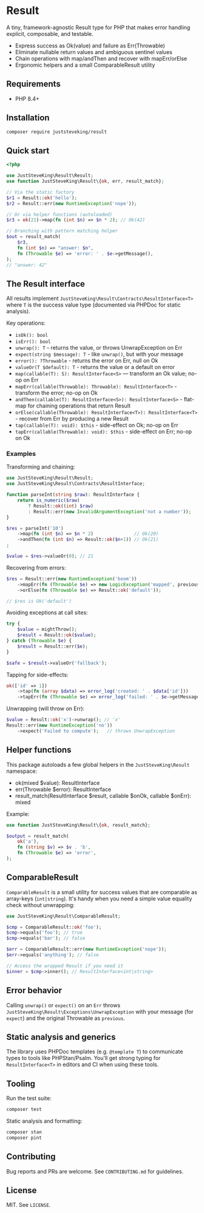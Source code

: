 # Result

A tiny, framework-agnostic Result type for PHP that makes error handling explicit, composable, and testable.

- Express success as Ok(value) and failure as Err(Throwable)
- Eliminate nullable return values and ambiguous sentinel values
- Chain operations with map/andThen and recover with mapErr/orElse
- Ergonomic helpers and a small ComparableResult utility


## Requirements

- PHP 8.4+


## Installation

```bash
composer require juststeveking/result
```


## Quick start

```php
<?php

use JustSteveKing\Result\Result;
use function JustSteveKing\Result\{ok, err, result_match};

// Via the static factory
$r1 = Result::ok('hello');
$r2 = Result::err(new RuntimeException('nope'));

// Or via helper functions (autoloaded)
$r3 = ok(21)->map(fn (int $n) => $n * 2); // Ok(42)

// Branching with pattern matching helper
$out = result_match(
	$r3,
	fn (int $n) => "answer: $n",
	fn (Throwable $e) => 'error: ' . $e->getMessage(),
);
// "answer: 42"
```


## The Result interface

All results implement `JustSteveKing\Result\Contracts\ResultInterface<T>` where `T` is the success value type (documented via PHPDoc for static analysis).

Key operations:

- `isOk(): bool`
- `isErr(): bool`
- `unwrap(): T` - returns the value, or throws UnwrapException on Err
- `expect(string $message): T` - like `unwrap()`, but with your message
- `error(): ?Throwable` - returns the error on Err, null on Ok
- `valueOr(T $default): T` - returns the value or a default on error
- `map(callable(T): S): ResultInterface<S>` — transform an Ok value; no-op on Err
- `mapErr(callable(Throwable): Throwable): ResultInterface<T>` - transform the error; no-op on Ok
- `andThen(callable(T): ResultInterface<S>): ResultInterface<S>` - flat-map for chaining operations that return Result
- `orElse(callable(Throwable): ResultInterface<T>): ResultInterface<T>` - recover from Err by producing a new Result
- `tap(callable(T): void): $this` - side-effect on Ok; no-op on Err
- `tapErr(callable(Throwable): void): $this` - side-effect on Err; no-op on Ok


### Examples

Transforming and chaining:

```php
use JustSteveKing\Result\Result;
use JustSteveKing\Result\Contracts\ResultInterface;

function parseInt(string $raw): ResultInterface {
	return is_numeric($raw)
		? Result::ok((int) $raw)
		: Result::err(new InvalidArgumentException('not a number'));
}

$res = parseInt('10')
	->map(fn (int $n) => $n * 2)               // Ok(20)
	->andThen(fn (int $n) => Result::ok($n+1)) // Ok(21)
;

$value = $res->valueOr(0); // 21
```

Recovering from errors:

```php
$res = Result::err(new RuntimeException('boom'))
	->mapErr(fn (Throwable $e) => new LogicException('mapped', previous: $e))
	->orElse(fn (Throwable $e) => Result::ok('default'));

// $res is Ok('default')
```

Avoiding exceptions at call sites:

```php
try {
	$value = mightThrow();
	$result = Result::ok($value);
} catch (Throwable $e) {
	$result = Result::err($e);
}

$safe = $result->valueOr('fallback');
```

Tapping for side-effects:

```php
ok(['id' => 1])
	->tap(fn (array $data) => error_log('created: ' . $data['id']))
	->tapErr(fn (Throwable $e) => error_log('failed: ' . $e->getMessage()));
```

Unwrapping (will throw on Err):

```php
$value = Result::ok('x')->unwrap(); // 'x'
Result::err(new RuntimeException('no'))
	->expect('Failed to compute');   // throws UnwrapException
```


## Helper functions

This package autoloads a few global helpers in the `JustSteveKing\Result` namespace:

- ok(mixed $value): ResultInterface<T>
- err(Throwable $error): ResultInterface<mixed>
- result_match(ResultInterface $result, callable $onOk, callable $onErr): mixed

Example:

```php
use function JustSteveKing\Result\{ok, result_match};

$output = result_match(
	ok('a'),
	fn (string $v) => $v . 'b',
	fn (Throwable $e) => 'error',
);
```


## ComparableResult

`ComparableResult` is a small utility for success values that are comparable as array-keys (`int|string`). It's handy when you need a simple value equality check without unwrapping:

```php
use JustSteveKing\Result\ComparableResult;

$cmp = ComparableResult::ok('foo');
$cmp->equals('foo'); // true
$cmp->equals('bar'); // false

$err = ComparableResult::err(new RuntimeException('nope'));
$err->equals('anything'); // false

// Access the wrapped Result if you need it
$inner = $cmp->inner(); // ResultInterface<int|string>
```


## Error behavior

Calling `unwrap()` or `expect()` on an `Err` throws `JustSteveKing\Result\Exceptions\UnwrapException` with your message (for `expect`) and the original Throwable as `previous`.


## Static analysis and generics

The library uses PHPDoc templates (e.g. `@template T`) to communicate types to tools like PHPStan/Psalm. You'll get strong typing for `ResultInterface<T>` in editors and CI when using these tools.


## Tooling

Run the test suite:

```bash
composer test
```

Static analysis and formatting:

```bash
composer stan
composer pint
```


## Contributing

Bug reports and PRs are welcome. See `CONTRIBUTING.md` for guidelines.


## License

MIT. See `LICENSE`.

